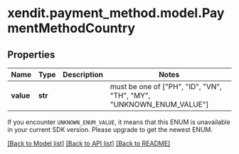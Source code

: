 # xendit.payment_method.model.PaymentMethodCountry


## Properties
| Name | Type | Description | Notes |
| ------------ | ------------- | ------------- | ------------- |
| **value** | **str** |  |  must be one of ["PH", "ID", "VN", "TH", "MY", "UNKNOWN_ENUM_VALUE"] |

If you encounter `UNKNOWN_ENUM_VALUE`, it means that this ENUM is unavailable in your current SDK version. Please upgrade to get the newest ENUM.

[[Back to Model list]](../README.md#documentation-for-models) [[Back to API list]](../README.md#documentation-for-api-endpoints) [[Back to README]](../README.md)



